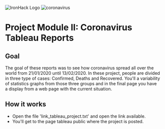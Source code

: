 ![IronHack Logo](https://s3-eu-west-1.amazonaws.com/ih-materials/uploads/upload_d5c5793015fec3be28a63c4fa3dd4d55.png)
![coronavirus](https://static.turbosquid.com/Preview/2020/02/06__09_27_43/000.png9CD666EC-0032-423C-8F78-29335046F432DefaultHQ.jpg)

# Project Module II: Coronavirus Tableau Reports

## Goal

The goal of these reports was to see how coronavirus spread all over the world from 21/01/2020 until 13/02/2020.
In these project, people are divided in three type of cases: Confirmed, Deaths and Recovered. 
You'll a variability of statistics graphs from those three groups and in the final page you have a display from a web page with the current situation.


## How it works

- Open the file 'link_tableau_project.txt' and open the link available.
- You'll get to the page tableau public where the project is posted.

